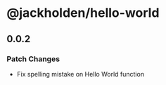 # @jackholden/hello-world

## 0.0.2

### Patch Changes

- Fix spelling mistake on Hello World function
